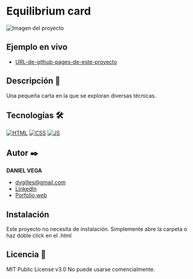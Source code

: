 # Equilibrium card

![Imagen del proyecto](https://github.com/danielveg4/segunda_prueba_sass_/blob/main/Captura%20de%20Pantalla%202023-05-08%20a%20las%2018.14.56.png?raw=true)

## Ejemplo en vivo

- [URL-de-github-pages-de-este-proyecto](https://danielveg4.github.io/segunda_prueba_sass_/)

## Descripción 📑

Una pequeña carta en la que se exploran diversas técnicas.

## Tecnologías 🛠

<!-- Iconos sacados de: https://github.com/hendrasob/badges/blob/master/README.md y https://github.com/alexandresanlim/Badges4-README.md-Profile -->

[![HTML](https://img.shields.io/badge/HTML5-E34F26?style=for-the-badge&logo=html5&logoColor=white)](https://es.wikipedia.org/wiki/HTML5)
[![CSS](https://img.shields.io/badge/CSS3-1572B6?style=for-the-badge&logo=css3&logoColor=white)](https://es.wikipedia.org/wiki/CSS)
[![JS](https://img.shields.io/badge/JavaScript-F7DF1E?style=for-the-badge&logo=javascript&logoColor=black)](https://es.wikipedia.org/wiki/JavaScript)

## Autor ✒️

**DANIEL VEGA**

- [dvgilles@gmail.com](dvgilles@gmail.co,)
- [LinkedIn](https://www.linkedin.com/in/tu-url-de-linkedin/)
- [Porfolio web](https://tu-dominio.com/)

## Instalación

Este proyecto no necesita de instalación. Simplemente abre la carpeta o haz doble click en el .html

## Licencia 📄

MIT Public License v3.0
No puede usarse comencialmente.
